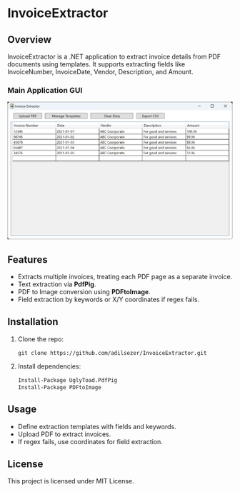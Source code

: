 
# InvoiceExtractor

## Overview
InvoiceExtractor is a .NET application to extract invoice details from PDF documents using templates. It supports extracting fields like InvoiceNumber, InvoiceDate, Vendor, Description, and Amount.

### Main Application GUI
![Alt text](https://github.com/adilsezer/InvoiceExtractor/blob/master/InvoiceExtractor/Assets/invoice_extractor_screenshot.png?raw=true "InvoiceExtractor")

## Features
- Extracts multiple invoices, treating each PDF page as a separate invoice.
- Text extraction via **PdfPig**.
- PDF to Image conversion using **PDFtoImage**.
- Field extraction by keywords or X/Y coordinates if regex fails.

## Installation
1. Clone the repo:
   ```
   git clone https://github.com/adilsezer/InvoiceExtractor.git
   ```
2. Install dependencies:
   ```
   Install-Package UglyToad.PdfPig
   Install-Package PDFtoImage
   ```

## Usage
- Define extraction templates with fields and keywords.
- Upload PDF to extract invoices.
- If regex fails, use coordinates for field extraction.

## License
This project is licensed under MIT License.
